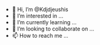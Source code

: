 - 👋 Hi, I’m @Kdjdjeushis
- 👀 I’m interested in ...
- 🌱 I’m currently learning ...
- 💞️ I’m looking to collaborate on ...
- 📫 How to reach me ...

<!---
Kdjdjeushis/Kdjdjeushis is a ✨ special ✨ repository because its `README.md` (this file) appears on your GitHub profile.
You can click the Preview link to take a look at your changes.
--->
